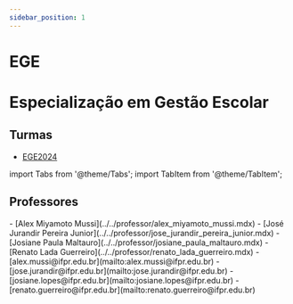 ```yaml
---
sidebar_position: 1
---
```


# EGE

# Especialização em Gestão Escolar

## Turmas

- [EGE2024](ege2024)

import Tabs from '@theme/Tabs';
import TabItem from '@theme/TabItem';

## Professores

<Tabs>
  <TabItem value="nome" label="Nome" default>
    - [Alex Miyamoto Mussi](../../professor/alex_miyamoto_mussi.mdx)
    - [José Jurandir Pereira Junior](../../professor/jose_jurandir_pereira_junior.mdx)
    - [Josiane Paula Maltauro](../../professor/josiane_paula_maltauro.mdx)
    - [Renato Lada Guerreiro](../../professor/renato_lada_guerreiro.mdx)
  </TabItem>
  <TabItem value="email" label="E-mail" default>
    - [alex.mussi@ifpr.edu.br](mailto:alex.mussi@ifpr.edu.br)
    - [jose.jurandir@ifpr.edu.br](mailto:jose.jurandir@ifpr.edu.br)
    - [josiane.lopes@ifpr.edu.br](mailto:josiane.lopes@ifpr.edu.br)
    - [renato.guerreiro@ifpr.edu.br](mailto:renato.guerreiro@ifpr.edu.br)
  </TabItem>
</Tabs>